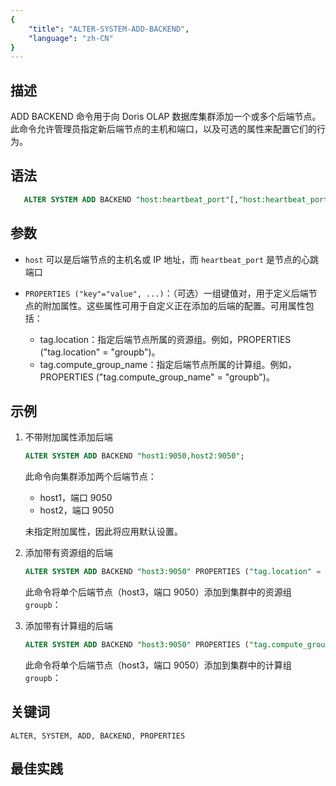 ```yaml
---
{
    "title": "ALTER-SYSTEM-ADD-BACKEND",
    "language": "zh-CN"
}
---
```


<!--
Licensed to the Apache Software Foundation (ASF) under one
or more contributor license agreements.  See the NOTICE file
distributed with this work for additional information
regarding copyright ownership.  The ASF licenses this file
to you under the Apache License, Version 2.0 (the
"License"); you may not use this file except in compliance
with the License.  You may obtain a copy of the License at

  http://www.apache.org/licenses/LICENSE-2.0

Unless required by applicable law or agreed to in writing,
software distributed under the License is distributed on an
"AS IS" BASIS, WITHOUT WARRANTIES OR CONDITIONS OF ANY
KIND, either express or implied.  See the License for the
specific language governing permissions and limitations
under the License.
-->

## 描述

ADD BACKEND 命令用于向 Doris OLAP 数据库集群添加一个或多个后端节点。此命令允许管理员指定新后端节点的主机和端口，以及可选的属性来配置它们的行为。

## 语法

```sql
   ALTER SYSTEM ADD BACKEND "host:heartbeat_port"[,"host:heartbeat_port"...] [PROPERTIES ("key"="value", ...)];
```

## 参数

* `host` 可以是后端节点的主机名或 IP 地址，而 `heartbeat_port` 是节点的心跳端口
* `PROPERTIES ("key"="value", ...)`：（可选）一组键值对，用于定义后端节点的附加属性。这些属性可用于自定义正在添加的后端的配置。可用属性包括：

    * tag.location：指定后端节点所属的资源组。例如，PROPERTIES ("tag.location" = "groupb")。
    * tag.compute_group_name：指定后端节点所属的计算组。例如，PROPERTIES ("tag.compute_group_name" = "groupb")。

## 示例

1. 不带附加属性添加后端

    ```sql
    ALTER SYSTEM ADD BACKEND "host1:9050,host2:9050";
    ```

    此命令向集群添加两个后端节点：

    * host1，端口 9050
    * host2，端口 9050

    未指定附加属性，因此将应用默认设置。

2. 添加带有资源组的后端

    ```sql
    ALTER SYSTEM ADD BACKEND "host3:9050" PROPERTIES ("tag.location" = "groupb");
    ```

    此命令将单个后端节点（host3，端口 9050）添加到集群中的资源组 `groupb`：

3. 添加带有计算组的后端

    ```sql
    ALTER SYSTEM ADD BACKEND "host3:9050" PROPERTIES ("tag.compute_group_name" = "groupb");
    ```

    此命令将单个后端节点（host3，端口 9050）添加到集群中的计算组 `groupb`：

## 关键词

    ALTER, SYSTEM, ADD, BACKEND, PROPERTIES

## 最佳实践
